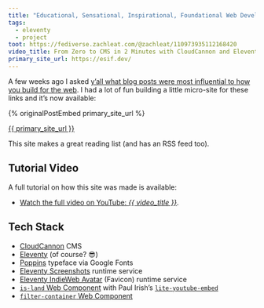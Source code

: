 ```yaml
---
title: "Educational, Sensational, Inspirational, Foundational Web Development Reading List"
tags:
  - eleventy
  - project
toot: https://fediverse.zachleat.com/@zachleat/110973935112168420
video_title: From Zero to CMS in 2 Minutes with CloudCannon and Eleventy
primary_site_url: https://esif.dev/
---
```

A few weeks ago I asked [y’all what blog posts were most influential to how you build for the web](https://fediverse.zachleat.com/@zachleat/110855134082623101). I had a lot of fun building a little micro-site for these links and it’s now available:

{% originalPostEmbed primary_site_url %}

<p class="primarylink"><a href="{{ primary_site_url }}">{{ primary_site_url }}</a></p>



This site makes a great reading list (and has an RSS feed too).

## Tutorial Video

A full tutorial on how this site was made is available:

<div><youtube-lite-player @slug="yXcxvBJuULU" @label="{{ video_title }}"></youtube-lite-player></div>

* [Watch the full video on YouTube: _{{ video_title }}_](https://www.youtube.com/watch?v=yXcxvBJuULU).

## Tech Stack

* [CloudCannon](https://cloudcannon.com/) CMS
* [Eleventy](https://www.11ty.dev/) (of course? 😎)
* [Poppins](https://fonts.google.com/specimen/Poppins) typeface via Google Fonts
* [Eleventy Screenshots](https://www.11ty.dev/docs/services/screenshots/) runtime service
* [Eleventy IndieWeb Avatar](https://www.11ty.dev/docs/services/indieweb-avatar/) (Favicon) runtime service
* [`is-land` Web Component](https://www.11ty.dev/docs/plugins/partial-hydration/) with Paul Irish’s [`lite-youtube-embed`](https://github.com/paulirish/lite-youtube-embed)
* [`filter-container` Web Component](/web/filter-container/)